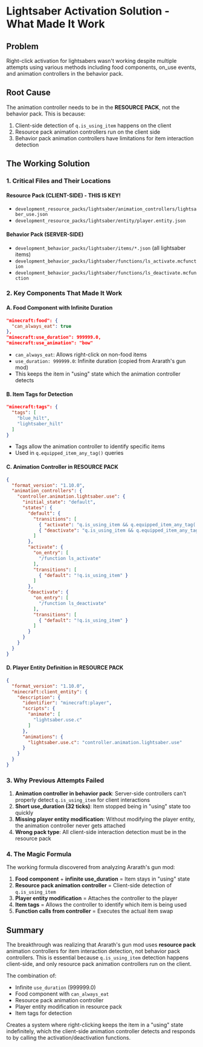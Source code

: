 # Lightsaber Activation Solution - What Made It Work

## Problem
Right-click activation for lightsabers wasn't working despite multiple attempts using various methods including food components, on_use events, and animation controllers in the behavior pack.

## Root Cause
The animation controller needs to be in the **RESOURCE PACK**, not the behavior pack. This is because:
1. Client-side detection of `q.is_using_item` happens on the client
2. Resource pack animation controllers run on the client side
3. Behavior pack animation controllers have limitations for item interaction detection

## The Working Solution

### 1. Critical Files and Their Locations

#### Resource Pack (CLIENT-SIDE) - THIS IS KEY!
- `development_resource_packs/lightsaber/animation_controllers/lightsaber_use.json`
- `development_resource_packs/lightsaber/entity/player.entity.json`

#### Behavior Pack (SERVER-SIDE)
- `development_behavior_packs/lightsaber/items/*.json` (all lightsaber items)
- `development_behavior_packs/lightsaber/functions/ls_activate.mcfunction`
- `development_behavior_packs/lightsaber/functions/ls_deactivate.mcfunction`

### 2. Key Components That Made It Work

#### A. Food Component with Infinite Duration
```json
"minecraft:food": {
  "can_always_eat": true
},
"minecraft:use_duration": 999999.0,
"minecraft:use_animation": "bow"
```
- `can_always_eat`: Allows right-click on non-food items
- `use_duration: 999999.0`: Infinite duration (copied from Ararath's gun mod)
- This keeps the item in "using" state which the animation controller detects

#### B. Item Tags for Detection
```json
"minecraft:tags": {
  "tags": [
    "blue_hilt",
    "lightsaber_hilt"
  ]
}
```
- Tags allow the animation controller to identify specific items
- Used in `q.equipped_item_any_tag()` queries

#### C. Animation Controller in RESOURCE PACK
```json
{
  "format_version": "1.10.0",
  "animation_controllers": {
    "controller.animation.lightsaber.use": {
      "initial_state": "default",
      "states": {
        "default": {
          "transitions": [
            { "activate": "q.is_using_item && q.equipped_item_any_tag('slot.weapon.mainhand', 'lightsaber_hilt')" },
            { "deactivate": "q.is_using_item && q.equipped_item_any_tag('slot.weapon.mainhand', 'lightsaber_active')" }
          ]
        },
        "activate": {
          "on_entry": [
            "/function ls_activate"
          ],
          "transitions": [
            { "default": "!q.is_using_item" }
          ]
        },
        "deactivate": {
          "on_entry": [
            "/function ls_deactivate"
          ],
          "transitions": [
            { "default": "!q.is_using_item" }
          ]
        }
      }
    }
  }
}
```

#### D. Player Entity Definition in RESOURCE PACK
```json
{
  "format_version": "1.10.0",
  "minecraft:client_entity": {
    "description": {
      "identifier": "minecraft:player",
      "scripts": {
        "animate": [
          "lightsaber.use.c"
        ]
      },
      "animations": {
        "lightsaber.use.c": "controller.animation.lightsaber.use"
      }
    }
  }
}
```

### 3. Why Previous Attempts Failed

1. **Animation controller in behavior pack**: Server-side controllers can't properly detect `q.is_using_item` for client interactions
2. **Short use_duration (32 ticks)**: Item stopped being in "using" state too quickly
3. **Missing player entity modification**: Without modifying the player entity, the animation controller never gets attached
4. **Wrong pack type**: All client-side interaction detection must be in the resource pack

### 4. The Magic Formula

The working formula discovered from analyzing Ararath's gun mod:
1. **Food component** + **infinite use_duration** = Item stays in "using" state
2. **Resource pack animation controller** = Client-side detection of `q.is_using_item`
3. **Player entity modification** = Attaches the controller to the player
4. **Item tags** = Allows the controller to identify which item is being used
5. **Function calls from controller** = Executes the actual item swap

## Summary

The breakthrough was realizing that Ararath's gun mod uses **resource pack** animation controllers for item interaction detection, not behavior pack controllers. This is essential because `q.is_using_item` detection happens client-side, and only resource pack animation controllers run on the client.

The combination of:
- Infinite `use_duration` (999999.0)
- Food component with `can_always_eat`
- Resource pack animation controller
- Player entity modification in resource pack
- Item tags for detection

Creates a system where right-clicking keeps the item in a "using" state indefinitely, which the client-side animation controller detects and responds to by calling the activation/deactivation functions.